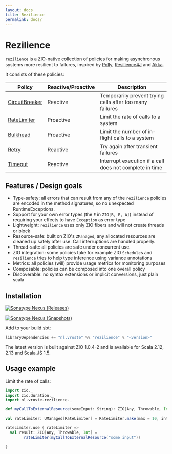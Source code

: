 ```yaml
---
layout: docs
title: Rezilience
permalink: docs/
---
```


# Rezilience


`rezilience` is a ZIO-native collection of policies for making asynchronous systems more resilient to failures, inspired by [Polly](https://github.com/App-vNext/Polly), [Resilience4J](https://github.com/resilience4j/resilience4j) and [Akka](https://doc.akka.io/docs/akka/current/common/circuitbreaker.html).

It consists of these policies:

| Policy         | Reactive/Proactive | Description                                              |
|----------------|--------------------|----------------------------------------------------------|
| [CircuitBreaker](circuitbreaker) | Reactive           | Temporarily prevent trying calls after too many failures |
| [RateLimiter](ratelimiter)    | Proactive          | Limit the rate of calls to a system                      |
| [Bulkhead](bulkhead)       | Proactive          | Limit the number of in-flight calls to a system          |
| [Retry](retry)          | Reactive           | Try again after transient failures                       |
| [Timeout](timeout)        | Reactive           | Interrupt execution if a call does not complete in time  | 

## Features / Design goals
* Type-safety: all errors that can result from any of the `rezilience` policies are encoded in the method signatures, so no unexpected RuntimeExceptions.
* Support for your own error types (the `E` in `ZIO[R, E, A]`) instead of requiring your effects to have `Exception` as error type
* Lightweight: `rezilience` uses only ZIO fibers and will not create threads or block
* Resource-safe: built on ZIO's `ZManaged`, any allocated resources are cleaned up safely after use. Call interruptions are handled properly.
* Thread-safe: all policies are safe under concurrent use.
* ZIO integration: some policies take for example ZIO `Schedule`s and `rezilience` tries to help type inference using variance annotations
* Metrics: all policies (will) provide usage metrics for monitoring purposes
* Composable: policies can be composed into one overall policy
* Discoverable: no syntax extensions or implicit conversions, just plain scala 

## Installation

[![Sonatype Nexus (Releases)](https://img.shields.io/nexus/r/nl.vroste/rezilience_2.13?nexusVersion=3&server=https%3A%2F%2Fnexus.pentaho.org)](https://repo1.maven.org/maven2/nl/vroste/rezilience_2.13/)

[![Sonatype Nexus (Snapshots)](https://img.shields.io/nexus/s/nl.vroste/rezilience_2.13?server=https%3A%2F%2Foss.sonatype.org)](https://oss.sonatype.org/content/repositories/snapshots/nl/vroste/rezilience_2.13/)

Add to your build.sbt:

```scala
libraryDependencies += "nl.vroste" %% "rezilience" % "<version>"
```

The latest version is built against ZIO 1.0.4-2 and is available for Scala 2.12, 2.13 and Scala.JS 1.5.

## Usage example

Limit the rate of calls:

```scala
import zio._
import zio.duration._
import nl.vroste.rezilience._

def myCallToExternalResource(someInput: String): ZIO[Any, Throwable, Int] = ???

val rateLimiter: UManaged[RateLimiter] = RateLimiter.make(max = 10, interval = 1.second)

rateLimiter.use { rateLimiter =>
  val result: ZIO[Any, Throwable, Int] =
        rateLimiter(myCallToExternalResource("some input"))
       
}
```

